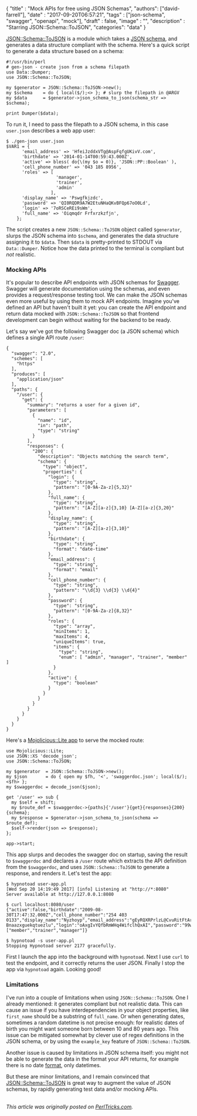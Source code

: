 
  {
    "title"  : "Mock APIs for free using JSON Schemas",
    "authors": ["david-farrell"],
    "date"   : "2017-09-20T06:57:21",
    "tags"   : ["json-schema", "swagger", "openapi", "mock"],
    "draft"  : false,
    "image"  : "",
    "description" : "Starring JSON::Schema::ToJSON",
    "categories": "data"
  }

[JSON::Schema::ToJSON](https://metacpan.org/pod/JSON::Schema::ToJSON) is a module which takes a [JSON schema](http://json-schema.org/), and generates a data structure compliant with the schema. Here's a quick script to generate a data structure based on a schema:

``` prettyprint
#!/usr/bin/perl
# gen-json - create json from a schema filepath
use Data::Dumper;
use JSON::Schema::ToJSON;

my $generator = JSON::Schema::ToJSON->new();
my $schema    = do { local($/);<> }; # slurp the filepath in @ARGV
my $data      = $generator->json_schema_to_json(schema_str => $schema);

print Dumper($data);
```

To run it, I need to pass the filepath to a JSON schema, in this case `user.json` describes a web app user:

    $ ./gen-json user.json
    $VAR1 = {
          'email_address' => 'HfeiJzddxVTg@AspFqfgUKivV.com',
          'birthdate' => '2014-01-14T00:59:43.000Z',
          'active' => bless( do{\(my $o = 0)}, 'JSON::PP::Boolean' ),
          'cell_phone_number' => '043 185 8956',
          'roles' => [
                       'manager',
                       'trainer',
                       'admin'
                     ],
          'display_name' => 'Pswgfkjzdc',
          'password' => 'QI0RQDR9A7W2EtuNHaQKvBFQp67oO0Ld',
          'login' => '7oRSCeREi9sWm',
          'full_name' => 'Oiqmqdr Frfxrzkzfjn',
        };

The script creates a new `JSON::Schema::ToJSON` object called `$generator`, slurps the JSON schema into `$schema`, and generates the data structure assigning it to `$data`. Then `$data` is pretty-printed to STDOUT via `Data::Dumper`. Notice how the data printed to the terminal is compliant but *not* realistic.

### Mocking APIs

It's popular to describe API endpoints with JSON schemas for [Swagger](https://swagger.io/). Swagger will generate documentation using the schemas, and even provides a request/response testing tool. We can make the JSON schemas even more useful by using them to mock API endpoints. Imagine you've defined an API but haven't built it yet: you can create the API endpoint and return data mocked with `JSON::Schema::ToJSON` so that frontend development can begin without waiting for the backend to be ready.

Let's say we've got the following Swagger doc (a JSON schema) which defines a single API route `/user`:

```
{
  "swagger": "2.0",
  "schemes": [
    "https"
  ],
  "produces": [
    "application/json"
  ],
  "paths": {
    "/user": {
      "get": {
        "summary": "returns a user for a given id",
        "parameters": [
          {
            "name": "id",
            "in": "path",
            "type": "string"
          }
        ],
        "responses": {
          "200": {
            "description": "Objects matching the search term",
            "schema": {
              "type": "object",
              "properties": {
                "login": {
                  "type": "string",
                  "pattern": "[0-9A-Za-z]{5,32}"
                },
                "full_name": {
                  "type": "string",
                  "pattern": "[A-Z][a-z]{3,10} [A-Z][a-z]{3,20}"
                },
                "display_name": {
                  "type": "string",
                  "pattern": "[A-Z][a-z]{3,10}"
                },
                "birthdate": {
                  "type": "string",
                  "format": "date-time"
                },
                "email_address": {
                  "type": "string",
                  "format": "email"
                },
                "cell_phone_number": {
                  "type": "string",
                  "pattern": "\\d{3} \\d{3} \\d{4}"
                },
                "password": {
                  "type": "string",
                  "pattern": "[0-9A-Za-z]{8,32}"
                },
                "roles": {
                  "type": "array",
                  "minItems": 1,
                  "maxItems": 4,
                  "uniqueItems": true,
                  "items": {
                    "type": "string",
                    "enum": [ "admin", "manager", "trainer", "member" ]
                  }
                },
                "active": {
                  "type": "boolean"
                }
              }
            }
          }
        }
      }
    }
  }
}

```

Here's a [Mojolicious::Lite app](http://mojolicious.org/perldoc/Mojolicious/Lite) to serve the mocked route:

``` prettyprint
use Mojolicious::Lite;
use JSON::XS 'decode_json';
use JSON::Schema::ToJSON;

my $generator  = JSON::Schema::ToJSON->new();
my $json       = do { open my $fh, '<', 'swaggerdoc.json'; local($/);<$fh> };
my $swaggerdoc = decode_json($json);

get '/user' => sub {
  my $self = shift;
  my $route_def = $swaggerdoc->{paths}{'/user'}{get}{responses}{200}{schema};
  my $response = $generator->json_schema_to_json(schema => $route_def);
  $self->render(json => $response);
};

app->start;
```

This app slurps and decodes the swagger doc on startup, saving the result to `$swaggerdoc` and declares a `/user` route which extracts the API definition from the `$swaggerdoc`, and uses `JSON::Schema::ToJSON` to generate a response, and renders it. Let's test the app:

```
$ hypnotoad user-app.pl
[Wed Sep 20 14:19:49 2017] [info] Listening at "http://*:8080"
Server available at http://127.0.0.1:8080

$ curl localhost:8080/user
{"active":false,"birthdate":"2009-08-30T17:47:32.000Z","cell_phone_number":"254 403 0133","display_name":"Nyzhoyp","email_address":"gEyRQXRPrlzL@CvuRitFtArXv.com","full_name":"Wmpgrd Bnaazxguekqtuezlu","login":"oAxgIvYQfbRmWHq4WifclhQxAI","password":"99wciSr8V","roles":["member","trainer","manager"]}

$ hypnotoad -s user-app.pl
Stopping Hypnotoad server 2177 gracefully.
```

First I launch the app into the background with `hypnotoad`. Next I use `curl` to test the endpoint, and it correctly returns the user JSON. Finally I stop the app via `hypnotoad` again. Looking good!

### Limitations

I've run into a couple of limitations when using `JSON::Schema::ToJSON`. One I already mentioned: it generates compliant but not realistic data. This can cause an issue if you have interdependencies in your object properties, like `first_name` should be a substring of `full_name`. Or when generating dates, sometimes a random datetime is not precise enough: for realistic dates of birth you might want someone born between 10 and 80 years ago. This issue can be mitigated somewhat by clever use of regex definitions in the JSON schema, or by using the `example_key` feature of `JSON::Schema::ToJSON`.

Another issue is caused by limitations in JSON schema itself: you might not be able to generate the data in the format your API returns, for example there is no date [format](http://json-schema.org/latest/json-schema-validation.html#rfc.section.8.3), only datetimes.

But these are minor limitations, and I remain convinced that [JSON::Schema::ToJSON](https://metacpan.org/pod/JSON::Schema::ToJSON) is great way to augment the value of JSON schemas, by rapidly generating test data and/or mocking APIs.

\
*This article was originally posted on [PerlTricks.com](http://perltricks.com).*
